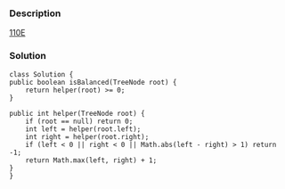 ### Description
[110E](https://leetcode.com/problems/balanced-binary-tree/description/)

### Solution

    class Solution {
    public boolean isBalanced(TreeNode root) {
        return helper(root) >= 0;
    }
    
    public int helper(TreeNode root) {
        if (root == null) return 0;
        int left = helper(root.left);
        int right = helper(root.right);
        if (left < 0 || right < 0 || Math.abs(left - right) > 1) return -1;
        return Math.max(left, right) + 1;
    }
    } 
